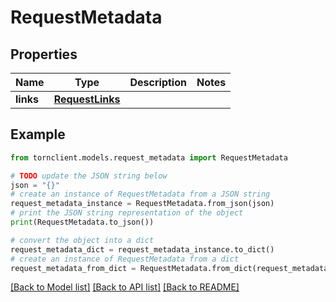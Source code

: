 # RequestMetadata


## Properties

Name | Type | Description | Notes
------------ | ------------- | ------------- | -------------
**links** | [**RequestLinks**](RequestLinks.md) |  | 

## Example

```python
from tornclient.models.request_metadata import RequestMetadata

# TODO update the JSON string below
json = "{}"
# create an instance of RequestMetadata from a JSON string
request_metadata_instance = RequestMetadata.from_json(json)
# print the JSON string representation of the object
print(RequestMetadata.to_json())

# convert the object into a dict
request_metadata_dict = request_metadata_instance.to_dict()
# create an instance of RequestMetadata from a dict
request_metadata_from_dict = RequestMetadata.from_dict(request_metadata_dict)
```
[[Back to Model list]](../README.md#documentation-for-models) [[Back to API list]](../README.md#documentation-for-api-endpoints) [[Back to README]](../README.md)


